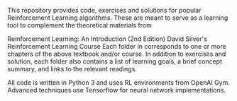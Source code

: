 This repository provides code, exercises and solutions for popular Reinforcement Learning algorithms. These are meant to serve as a learning tool to complement the theoretical materials from

Reinforcement Learning: An Introduction (2nd Edition)
David Silver's Reinforcement Learning Course
Each folder in corresponds to one or more chapters of the above textbook and/or course. In addition to exercises and solution, each folder also contains a list of learning goals, a brief concept summary, and links to the relevant readings.

All code is written in Python 3 and uses RL environments from OpenAI Gym. Advanced techniques use Tensorflow for neural network implementations.
